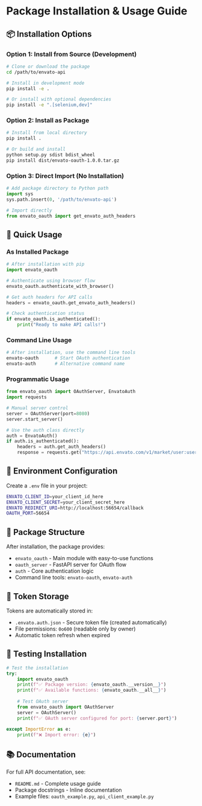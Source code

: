 # Package Installation & Usage Guide

## 📦 Installation Options

### Option 1: Install from Source (Development)
```bash
# Clone or download the package
cd /path/to/envato-api

# Install in development mode
pip install -e .

# Or install with optional dependencies
pip install -e ".[selenium,dev]"
```

### Option 2: Install as Package
```bash
# Install from local directory
pip install .

# Or build and install
python setup.py sdist bdist_wheel
pip install dist/envato-oauth-1.0.0.tar.gz
```

### Option 3: Direct Import (No Installation)
```python
# Add package directory to Python path
import sys
sys.path.insert(0, '/path/to/envato-api')

# Import directly
from envato_oauth import get_envato_auth_headers
```

## 🚀 Quick Usage

### As Installed Package
```python
# After installation with pip
import envato_oauth

# Authenticate using browser flow
envato_oauth.authenticate_with_browser()

# Get auth headers for API calls
headers = envato_oauth.get_envato_auth_headers()

# Check authentication status
if envato_oauth.is_authenticated():
    print("Ready to make API calls!")
```

### Command Line Usage
```bash
# After installation, use the command line tools
envato-oauth      # Start OAuth authentication
envato-auth       # Alternative command name
```

### Programmatic Usage
```python
from envato_oauth import OAuthServer, EnvatoAuth
import requests

# Manual server control
server = OAuthServer(port=8080)
server.start_server()

# Use the auth class directly
auth = EnvatoAuth()
if auth.is_authenticated():
    headers = auth.get_auth_headers()
    response = requests.get("https://api.envato.com/v1/market/user:username.json", headers=headers)
```

## 🔧 Environment Configuration

Create a `.env` file in your project:
```bash
ENVATO_CLIENT_ID=your_client_id_here
ENVATO_CLIENT_SECRET=your_client_secret_here
ENVATO_REDIRECT_URI=http://localhost:56654/callback
OAUTH_PORT=56654
```

## 📁 Package Structure

After installation, the package provides:
- `envato_oauth` - Main module with easy-to-use functions
- `oauth_server` - FastAPI server for OAuth flow
- `auth` - Core authentication logic
- Command line tools: `envato-oauth`, `envato-auth`

## 🔐 Token Storage

Tokens are automatically stored in:
- `.envato.auth.json` - Secure token file (created automatically)
- File permissions: `0o600` (readable only by owner)
- Automatic token refresh when expired

## 🧪 Testing Installation

```python
# Test the installation
try:
    import envato_oauth
    print(f"✅ Package version: {envato_oauth.__version__}")
    print(f"✅ Available functions: {envato_oauth.__all__}")
    
    # Test OAuth server
    from envato_oauth import OAuthServer
    server = OAuthServer()
    print(f"✅ OAuth server configured for port: {server.port}")
    
except ImportError as e:
    print(f"❌ Import error: {e}")
```

## 📚 Documentation

For full API documentation, see:
- `README.md` - Complete usage guide
- Package docstrings - Inline documentation
- Example files: `oauth_example.py`, `api_client_example.py`
